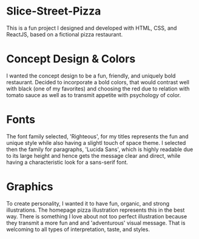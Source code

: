 # Slice-Street-Pizza
This is a fun project I designed and developed with HTML, CSS, and ReactJS, based on a fictional pizza restaurant. 

# Concept Design & Colors
I wanted the concept design to be a fun, friendly, and uniquely bold restaurant. Decided to incorporate a bold colors, that would contrast well with black (one of my favorites) and choosing the red due to relation with tomato sauce as well as to transmit appetite with psychology of color. 

# Fonts
The font family selected, 'Righteous', for my titles represents the fun and unique style while also having a slightl touch of space theme. I selected then the family for paragraphs, 'Lucida Sans', which is highly readable due to its large height and hence gets the message clear and direct, while having a characteristic look for a sans-serif font. 

# Graphics
To create personality, I wanted it to have fun, organic, and strong illustrations. The homepage pizza illustration represents this in the best way. There is something I love about not too perfect illustration because they transmit a more fun and and 'adventurous' visual message. That is welcoming to all types of interpretation, taste, and styles. 
